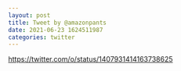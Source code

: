 ```yaml
--- 
layout: post 
title: Tweet by @amazonpants 
date: 2021-06-23 1624511987 
categories: twitter 
--- 
```

https://twitter.com/o/status/1407931414163738625
